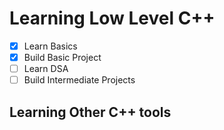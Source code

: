 # Learning Low Level __C++__
 
- [x] Learn Basics
- [x] Build Basic Project
- [ ] Learn DSA
- [ ] Build Intermediate Projects

## Learning Other C++ tools